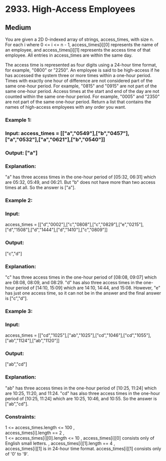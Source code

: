 # 2933. High-Access Employees
## Medium
You are given a 2D 0-indexed array of strings, access_times, with size n. For each i where 0 <= i <= n - 1, access_times[i][0] represents the name of an employee, and access_times[i][1] represents the access time of that employee. All entries in access_times are within the same day.

The access time is represented as four digits using a 24-hour time format, for example, "0800" or "2250".
An employee is said to be high-access if he has accessed the system three or more times within a one-hour period.
Times with exactly one hour of difference are not considered part of the same one-hour period. For example, "0815" and "0915" are not part of the same one-hour period.
Access times at the start and end of the day are not counted within the same one-hour period. For example, "0005" and "2350" are not part of the same one-hour period.
Return a list that contains the names of high-access employees with any order you want.

### Example 1:
### Input: access_times = [["a","0549"],["b","0457"],["a","0532"],["a","0621"],["b","0540"]]
### Output: ["a"]
### Explanation: 
"a" has three access times in the one-hour period of [05:32, 06:31] which are 05:32, 05:49, and 06:21.
But "b" does not have more than two access times at all.
So the answer is ["a"].

### Example 2:
### Input: 
access_times = [["d","0002"],["c","0808"],["c","0829"],["e","0215"],["d","1508"],["d","1444"],["d","1410"],["c","0809"]]
### Output: 
["c","d"]
### Explanation: 
"c" has three access times in the one-hour period of [08:08, 09:07] which are 08:08, 08:09, and 08:29.
"d" has also three access times in the one-hour period of [14:10, 15:09] which are 14:10, 14:44, and 15:08.
However, "e" has just one access time, so it can not be in the answer and the final answer is ["c","d"].

### Example 3:
### Input: 
access_times = [["cd","1025"],["ab","1025"],["cd","1046"],["cd","1055"],["ab","1124"],["ab","1120"]]
### Output: 
["ab","cd"]
### Explanation: 
"ab" has three access times in the one-hour period of [10:25, 11:24] which are 10:25, 11:20, and 11:24.
"cd" has also three access times in the one-hour period of [10:25, 11:24] which are 10:25, 10:46, and 10:55.
So the answer is ["ab","cd"].
 

### Constraints:  
1 <= access_times.length <= 100 ,  
access_times[i].length == 2  ,  
1 <= access_times[i][0].length <= 10  , 
access_times[i][0] consists only of English small letters.  ,
access_times[i][1].length == 4  ,    
access_times[i][1] is in 24-hour time format.
access_times[i][1] consists only of '0' to '9'.
